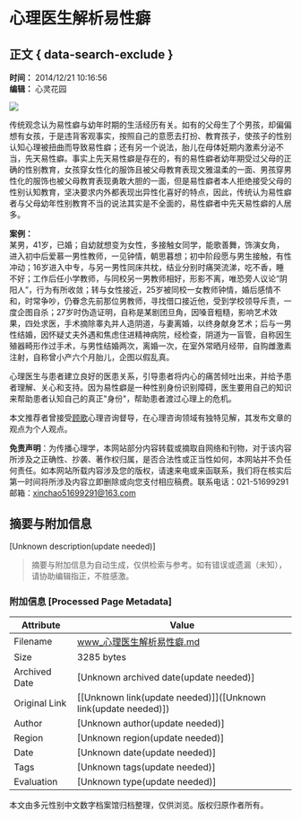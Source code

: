 # 心理医生解析易性癖

## 正文 { data-search-exclude }


**时间：** 2014/12/21 10:16:56  
**编辑：** 心灵花园  

![](http://www.xinlinghuayuan.com/Learning/UploadFiles_9559/202110/2021102715483831.jpg)

传统观念认为易性癖与幼年时期的生活经历有关。如有的父母生了个男孩，却偏偏想有女孩，于是违背客观事实，按照自己的意愿去打扮、教育孩子，使孩子的性别认知心理被扭曲而导致易性癖；还有另一个说法，胎儿在母体妊期内激素分泌不当，先天易性癖。事实上先天易性癖是存在的，有的易性癖者幼年期受过父母的正确的性别教育，女孩穿女性化的服饰且被父母教育表现文雅温柔的一面、男孩穿男性化的服饰也被父母教育表现勇敢大胆的一面，但是易性癖者本人拒绝接受父母的性别认知教育，坚决要求内外都表现出异性化喜好的特点，因此，传统认为易性癖者与父母幼年性别教育不当的说法其实是不全面的，易性癖者中先天易性癖的人居多。

**案例：**  
某男，41岁，已婚；自幼就想变为女性，多接触女同学，能歌善舞，饰演女角，进入初中后爱慕一男性教师，一见钟情，朝思暮想；初中阶段愿与男生接触，有性冲动；16岁进入中专，与另一男性同床共枕，结业分别时痛哭流涕，吃不香，睡不好；工作后任小学教师，与同校另一男教师相好，形影不离，唯恐旁人议论“阴阳人”，行为有所收敛；转与女性接近，25岁被同校一女教师钟情，婚后感情不和，时常争吵，仍眷念先前那位男教师，寻找借口接近他，受到学校领导斥责，一度企图自杀；27岁时伪造证明，自称是某剧团旦角，因嗓音粗糙，影响艺术效果，四处求医，手术摘除睾丸并人造阴道，与妻离婚，以终身献身艺术；后与一男性结婚，因怀疑丈夫外遇和焦虑住进精神病院，经检查，阴道为一盲管，自称因生殖器畸形作过手术，与男性结婚两次，离婚一次，在室外常晒月经带，自购雌激素注射，自称曾小产六个月胎儿，企图以假乱真。

心理医生与患者建立良好的医患关系，引导患者将内心的痛苦倾吐出来，并给予患者理解、关心和支持。因为易性癖是一种性别身份识别障碍，医生要用自己的知识来帮助患者认知自己的真正"身份"，帮助患者渡过心理上的危机。

本文推荐者曾接受[顾歌](http://baike.baidu.com/view/10802066.htm?fr=aladdin)心理咨询督导，在心理咨询领域有独特见解，其发布文章的观点为个人观点。

**免责声明**：为传播心理学，本网站部分内容转载或摘取自网络和刊物，对于该内容所涉及之正确性、抄袭、著作权归属，是否合法性或正当性如何，本网站并不负任何责任。如本网站所载内容涉及您的版权，请速来电或来函联系，我们将在核实后第一时间将所涉及内容立即删除或向您支付相应稿费。联系电话：021-51699291　邮箱：[xinchao51699291@163.com](mailto:xinchao51699291@163.com)
<!-- tcd_original_link http://www.xinlinghuayuan.com/Learning/btxl/201412/Learning_7111.html -->


## 摘要与附加信息

<!-- tcd_abstract -->
[Unknown description(update needed)]
<!-- tcd_abstract_end -->

> 摘要与附加信息为自动生成，仅供检索与参考。如有错误或遗漏（未知），请协助编辑指正，不胜感激。

### 附加信息 [Processed Page Metadata]

| Attribute       | Value                                  |
|-----------------|----------------------------------------|
| Filename        | www_心理医生解析易性癖.md                             |
| Size            | 3285 bytes                           |
| Archived Date   | [Unknown archived date(update needed)]                             |
| Original Link   | [[Unknown link(update needed)]]([Unknown link(update needed)])                       |
| Author          | [Unknown author(update needed)]                               |
| Region          | [Unknown region(update needed)]                               |
| Date            | [Unknown date(update needed)]                                 |
| Tags            | [Unknown tags(update needed)]                                 |
| Evaluation            | [Unknown type(update needed)]                                 |
<!-- tcd_table_end -->

本文由多元性别中文数字档案馆归档整理，仅供浏览。版权归原作者所有。
